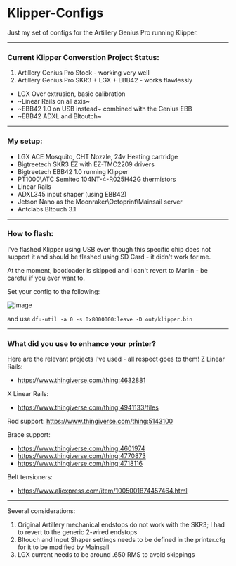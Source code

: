 # Klipper-Configs
Just my set of configs for the Artillery Genius Pro running Klipper.

---------------------------------------------------------------------------------

### Current Klipper Converstion Project Status:
1. Artillery Genius Pro Stock - working very well
2. Artillery Genius Pro SKR3 + LGX + EBB42 - works flawlessly 
  - LGX Over extrusion, basic calibration
  - ~Linear Rails on all axis~
  - ~EBB42 1.0 on USB instead~ combined with the Genius EBB
  - ~EBB42 ADXL and Bltoutch~

---------------------------------------------------------------------------------

### My setup:
- LGX ACE Mosquito, CHT Nozzle, 24v Heating cartridge
- Bigtreetech SKR3 EZ with EZ-TMC2209 drivers
- Bigtreetech EBB42 1.0 running Klipper
- PT1000\ATC Semitec 104NT-4-R025H42G thermistors
- Linear Rails
- ADXL345 input shaper (using EBB42)
- Jetson Nano as the Moonraker\Octoprint\Mainsail server
- Antclabs Bltouch 3.1
---------------------------------------------------------------------------------

### How to flash:
I've flashed Klipper using USB even though this specific chip does not support it and should be flashed using SD Card - it didn't work for me.

At the moment, bootloader is skipped and I can't revert to Marlin - be careful if you ever want to.

Set your config to the following:

![image](https://user-images.githubusercontent.com/23431860/178116003-bf4d2adb-9c7d-4dac-b93c-876c1bf98000.png)

and use `dfu-util -a 0 -s 0x8000000:leave -D out/klipper.bin`

---------------------------------------------------------------------------------

### What did you use to enhance your printer?
Here are the relevant projects I've used - all respect goes to them!
Z Linear Rails:
- https://www.thingiverse.com/thing:4632881

X Linear Rails:
- https://www.thingiverse.com/thing:4941133/files

Rod support:
https://www.thingiverse.com/thing:5143100

Brace support:
- https://www.thingiverse.com/thing:4601974
- https://www.thingiverse.com/thing:4770873
- https://www.thingiverse.com/thing:4718116

Belt tensioners:
- https://www.aliexpress.com/item/1005001874457464.html

---------------------------------------------------------------------------------
Several considerations:
1. Original Artillery mechanical endstops do not work with the SKR3; I had to revert to the generic 2-wired endstops
2. Bltouch and Input Shaper settings needs to be defined in the printer.cfg for it to be modified by Mainsail
3. LGX current needs to be around .650 RMS to avoid skippings
